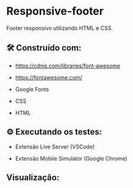 # Responsive-footer

Footer responsivo utilizando HTML e CSS.

## 🛠️ Construído com:

- https://cdnjs.com/libraries/font-awesome

- https://fontawesome.com/

- Google Fonts

- CSS

- HTML

## ⚙️ Executando os testes:

- Extensão Live Server (VSCode)

- Extensão Mobile Simulator (Google Chrome)


## Visualização:

